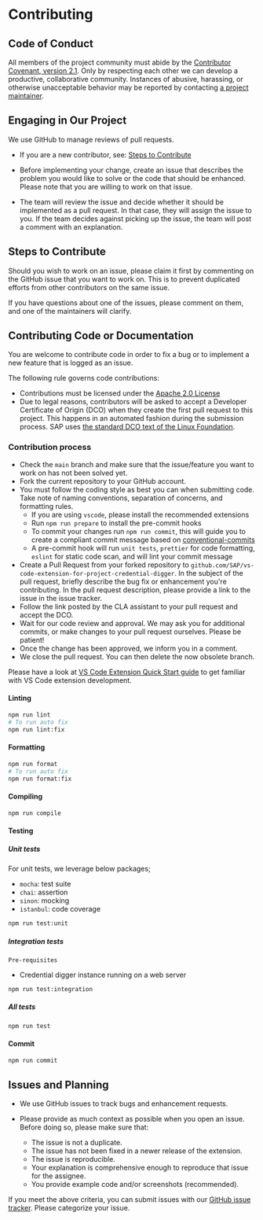 # Contributing

## Code of Conduct

All members of the project community must abide by the [Contributor Covenant, version 2.1](CODE_OF_CONDUCT.md).
Only by respecting each other we can develop a productive, collaborative community.
Instances of abusive, harassing, or otherwise unacceptable behavior may be reported by contacting [a project maintainer](.reuse/dep5).

## Engaging in Our Project

We use GitHub to manage reviews of pull requests.

-   If you are a new contributor, see: [Steps to Contribute](#steps-to-contribute)

-   Before implementing your change, create an issue that describes the problem you would like to solve or the code that should be enhanced. Please note that you are willing to work on that issue.

-   The team will review the issue and decide whether it should be implemented as a pull request. In that case, they will assign the issue to you. If the team decides against picking up the issue, the team will post a comment with an explanation.

## Steps to Contribute

Should you wish to work on an issue, please claim it first by commenting on the GitHub issue that you want to work on. This is to prevent duplicated efforts from other contributors on the same issue.

If you have questions about one of the issues, please comment on them, and one of the maintainers will clarify.

## Contributing Code or Documentation

You are welcome to contribute code in order to fix a bug or to implement a new feature that is logged as an issue.

The following rule governs code contributions:

-   Contributions must be licensed under the [Apache 2.0 License](./LICENSE)
-   Due to legal reasons, contributors will be asked to accept a Developer Certificate of Origin (DCO) when they create the first pull request to this project. This happens in an automated fashion during the submission process. SAP uses [the standard DCO text of the Linux Foundation](https://developercertificate.org/).

### Contribution process

-   Check the `main` branch and make sure that the issue/feature you want to work on has not been solved yet.
-   Fork the current repository to your GitHub account.
-   You must follow the coding style as best you can when submitting code. Take note of naming conventions, separation of concerns, and formatting rules.
    -   If you are using `vscode`, please install the recommended extensions
    -   Run `npm run prepare` to install the pre-commit hooks
    -   To commit your changes run `npm run commit`, this will guide you to create a compliant commit message based on [conventional-commits](https://www.conventionalcommits.org/en/v1.0.0/)
    -   A pre-commit hook will run `unit tests`, `prettier` for code formatting, `eslint` for static code scan, and will lint your commit message
-   Create a Pull Request from your forked repository to `github.com/SAP/vs-code-extension-for-project-credential-digger`. In the subject of the pull request, briefly describe the bug fix or enhancement you're contributing. In the pull request description, please provide a link to the issue in the issue tracker.
-   Follow the link posted by the CLA assistant to your pull request and accept the DCO.
-   Wait for our code review and approval. We may ask you for additional commits, or make changes to your pull request ourselves. Please be patient!
-   Once the change has been approved, we inform you in a comment.
-   We close the pull request. You can then delete the now obsolete branch.

Please have a look at [VS Code Extension Quick Start guide](./vsc-extension-quickstart.md) to get familiar with VS Code extension development.

#### Linting

```sh
npm run lint
# To run auto fix
npm run lint:fix
```

#### Formatting

```sh
npm run format
# To run auto fix
npm run format:fix
```

#### Compiling

```sh
npm run compile
```

#### Testing

##### Unit tests

For unit tests, we leverage below packages;

-   `mocha`: test suite
-   `chai`: assertion
-   `sinon`: mocking
-   `istanbul`: code coverage

```sh
npm run test:unit
```

##### Integration tests

`Pre-requisites`

-   Credential digger instance running on a web server

```sh
npm run test:integration
```

##### All tests

```sh
npm run test
```

#### Commit

```sh
npm run commit
```

## Issues and Planning

-   We use GitHub issues to track bugs and enhancement requests.

-   Please provide as much context as possible when you open an issue. Before doing so, please make sure that:
    -   The issue is not a duplicate.
    -   The issue has not been fixed in a newer release of the extension.
    -   The issue is reproducible.
    -   Your explanation is comprehensive enough to reproduce that issue for the assignee.
    -   You provide example code and/or screenshots (recommended).

If you meet the above criteria, you can submit issues with our [GitHub issue tracker](https://github.com/SAP/vs-code-extension-for-project-credential-digger/issues). Please categorize your issue.
